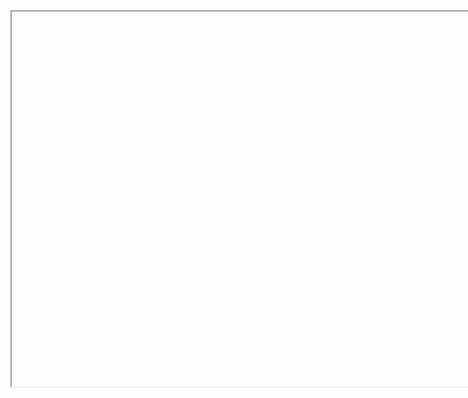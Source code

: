 <iframe	scr="https://www.sec.gov/Archives/edgar/data/779152/000092623610000031/exh21-1.htm" width="800" height="600">
</iframe>